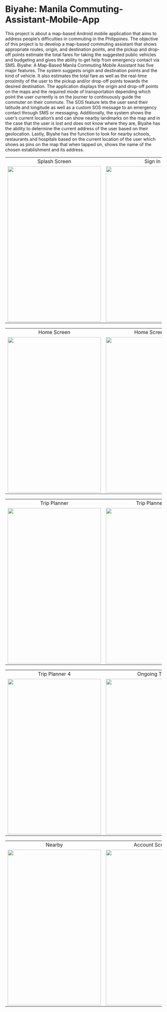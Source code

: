 # Biyahe: Manila Commuting-Assistant-Mobile-App

This project is about a map-based Android mobile application that aims to address people’s difficulties in commuting in the Philippines. The objective of this project is to develop a map-based commuting assistant that shows appropriate routes, origin, and destination points, and the pickup and drop-off points estimate the total fares for taking the suggested public vehicles and budgeting and gives the ability to get help from emergency contact via SMS. Biyahe: A Map-Based Manila Commuting Mobile Assistant has five major features. The system suggests origin and destination points and the kind of vehicle. It also estimates the total fare as well as the real-time proximity of the user to the pickup and/or drop-off points towards the desired destination. The application displays the origin and drop-off points on the maps and the required mode of transportation depending which point the user currently is on the journer to continuously guide the commuter on their commute. The SOS feature lets the user send their latitude and longitude as well as a custom SOS message to an emergency contact through SMS or messaging. Additionally, the system shows the user’s current location’s and can show nearby landmarks on the map and in the case that the user is lost and does not know where they are, Biyahe has the ability to determine the current address of the user based on their geolocation. Lastly, Biyahe has the function to look for nearby schools, restaurants and hospitals based on the current location of the user which shows as pins on the map that when tapped on, shows the name of the chosen establishment and its address.

<table>
  <tr>
    <td align="center">Splash Screen</td>
    <td align="center">Sign In</td>
    <td align="center">Sign Up</td>
  </tr>
  <tr>
    <td><img src="https://github.com/abxde9999/Commuting-Assistant-Mobile-App/assets/103562421/da0b0428-1549-41ad-80f4-29f8d91f4008" width="300" height="500"></td>
    <td><img src="https://github.com/abxde9999/Commuting-Assistant-Mobile-App/assets/103562421/ec6beca7-22bb-437f-bd85-85b79739ddec" width="300" height="500"></td>
    <td><img src="https://github.com/abxde9999/Commuting-Assistant-Mobile-App/assets/103562421/fdf8656a-f8a0-484a-ad6e-a575c5fb7906" width="300" height="500"></td>
  </tr>
 </table>

 <table>
  <tr>
    <td align="center">Home Screen</td>
    <td align="center">Home Screen 2</td>
    <td align="center">Start Trip</td>
  </tr>
  <tr>
    <td><img src="https://github.com/abxde9999/Commuting-Assistant-Mobile-App/assets/103562421/ace4359b-50e6-444f-b59a-944496cd2e68" width="300" height="500"></td>
    <td><img src="https://github.com/abxde9999/Commuting-Assistant-Mobile-App/assets/103562421/b9ba7435-8e3c-4b36-a230-e86bb88a7ef3" width="300" height="500"></td>
    <td><img src="https://github.com/abxde9999/Commuting-Assistant-Mobile-App/assets/103562421/07fbaf5f-9855-4799-828e-893a82485176" width="300" height="500"></td>
  </tr>
 </table>

 <table>
  <tr>
    <td align="center">Trip Planner</td>
    <td align="center">Trip Planner 2</td>
    <td align="center">Trip Planner 3</td>
  </tr>
  <tr>
    <td><img src="https://github.com/abxde9999/Commuting-Assistant-Mobile-App/assets/103562421/36614b13-835b-4815-ba2c-1082dcd32862" width="300" height="500"></td>
    <td><img src="https://github.com/abxde9999/Commuting-Assistant-Mobile-App/assets/103562421/6579fc2c-bc62-4c5c-a212-10739124b4db" width="300" height="500"></td>
    <td><img src="https://github.com/abxde9999/Commuting-Assistant-Mobile-App/assets/103562421/f9412ec5-0c7f-4a6a-bcd0-a7dd721308bf" width="300" height="500"></td>
  </tr>
 </table>

 <table>
  <tr>
    <td align="center">Trip Planner 4</td>
    <td align="center">Ongoing Trip</td>
    <td align="center">End Trip</td>
  </tr>
  <tr>
    <td><img src="https://github.com/abxde9999/Commuting-Assistant-Mobile-App/assets/103562421/a0ed14b9-d449-4d2a-a091-60d65b06ca5c" width="300" height="500"></td>
    <td><img src="https://github.com/abxde9999/Commuting-Assistant-Mobile-App/assets/103562421/568b62f8-1dc2-4079-bcda-f3d5717e50cc" width="300" height="500"></td>
    <td><img src="https://github.com/abxde9999/Commuting-Assistant-Mobile-App/assets/103562421/94a23364-3557-46ac-8f38-5be4a7060409" width="300" height="500"></td>
  </tr>
 </table>

  <table>
  <tr>
    <td align="center">Nearby</td>
    <td align="center">Account Screen</td>
    <td align="center">SOS Settings</td>
  </tr>
  <tr>
    <td><img src="https://github.com/abxde9999/Commuting-Assistant-Mobile-App/assets/103562421/fb076939-251e-42a0-a877-47a03c908f33" width="300" height="500"></td>
    <td><img src="https://github.com/abxde9999/Commuting-Assistant-Mobile-App/assets/103562421/b65a787e-1a38-4225-bdbb-52ecbbff81a5" width="300" height="500"></td>
    <td><img src="https://github.com/abxde9999/Commuting-Assistant-Mobile-App/assets/103562421/2d6eb447-806f-41f2-b3f0-e8f034eb791f" width="300" height="500"></td>
  </tr>
 </table>
